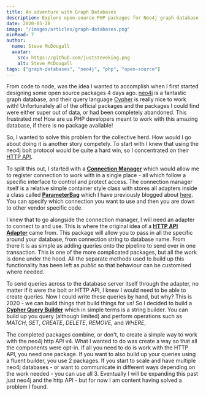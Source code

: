 ```yaml
---
title: An adventure with Graph Databases
description: Explore open-source PHP packages for Neo4j graph database, offering fresh solutions to outdated or abandoned integrations.
date: 2020-05-28
image: "/images/articles/graph-databases.png"
minRead: 7
author:
  name: Steve McDougall
  avatar:
    src: https://github.com/juststeveking.png
    alt: Steve McDougall
tags: ["graph-databases", "neo4j", "php", "open-source"]
---
```


From code to node, was the idea I wanted to accomplish when I first started
designing some open source packages 4 days ago. [neo4j](https://neo4j.com/) is
a fantastic graph database, and their query language
[Cypher](https://neo4j.com/developer/cypher-query-language/) is really nice to
work with! Unfortunately all of the official packages and the packages I could
find were either super out of data, or had been completely abandoned. This
frustrated me! How are us PHP developers meant to work with this amazing
database, if there is no package available!

So, I wanted to solve this problem for the collective herd. How would I go about doing it is another story competely. To start with I knew that using the neo4j bolt protocol would be quite a hard win, so I concentrated on their [HTTP API](https://neo4j.com/docs/http-api/current/).

To split this out, I started with a **[Connection Manager](https://packagist.org/packages/juststeveking/graph-connection)** which would allow me to register connection to work with in a single place - all which follow a specific interface to control and protect access. The connection manager itself is a relative simple container style class with stores all adapters inside a class called **[ParameterBag](https://packagist.org/packages/juststeveking/parameterbag)** which I have previously blogged about [here](https://www.juststeveking.uk/parameter-bag-my-latest-open-source-package/). You can specify which connection you want to use and then you are down to other vendor specific code.

I knew that to go alongside the connection manager, I will need an adapter to connect to and use. This is where the original idea of a **[HTTP API Adapter](https://packagist.org/packages/juststeveking/neo4j-http-adapter)** came from. This package will allow you to pass in all the specific around your database, from connection string to database name. From there it is as simple as adding queries onto the pipeline to send over in one transaction. This is one of the more complicated packages, but all the work is done under the hood. All the separate methods used to build up this functionality has been left as *public* so that behaviour can be customised where needed.

To send queries across to the database server itself through the adapter, no matter if it were the bolt or HTTP API, I knew I would need to be able to create queries. Now I could write these queries by hand, but why? This is 2020 - we can build things that build things for us! So I decided to build a **[Cypher Query Builder](https://packagist.org/packages/juststeveking/cypher-query-builder)** which in simple terms is a string builder. You can build up you query (although limited) and perform operations such as *MATCH*, *SET*, *CREATE*, *DELETE*, *REMOVE*, and *WHERE*,

The completed packages combine, or don't, to create a simple way to work with the neo4j http API v4. What I wanted to do was create a way so that all the components were opt-in. If all you need to do is work with the HTTP API, you need one package. If you want to also build up your queries using a fluent builder, you use 2 packages. If you start to scale and have multiple neo4j databases - or want to communicate in different ways depending on the work needed - you can use all 3. Eventually I will be expanding this past just neo4j and the http API - but for now I am content having solved a problem I found.

